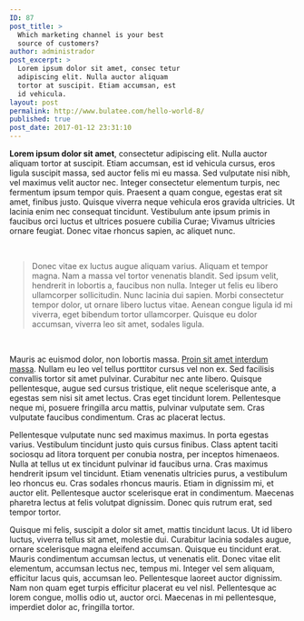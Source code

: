 ```yaml
---
ID: 87
post_title: >
  Which marketing channel is your best
  source of customers?
author: administrador
post_excerpt: >
  Lorem ipsum dolor sit amet, consec tetur
  adipiscing elit. Nulla auctor aliquam
  tortor at suscipit. Etiam accumsan, est
  id vehicula.
layout: post
permalink: http://www.bulatee.com/hello-world-8/
published: true
post_date: 2017-01-12 23:31:10
---
```

<strong>Lorem ipsum dolor sit amet</strong>, consectetur adipiscing elit. Nulla auctor aliquam tortor at suscipit. Etiam accumsan, est id vehicula cursus, eros ligula suscipit massa, sed auctor felis mi eu massa. Sed vulputate nisi nibh, vel maximus velit auctor nec. Integer consectetur elementum turpis, nec fermentum ipsum tempor quis. Praesent a quam congue, egestas erat sit amet, finibus justo. Quisque viverra neque vehicula eros gravida ultricies. Ut lacinia enim nec consequat tincidunt. Vestibulum ante ipsum primis in faucibus orci luctus et ultrices posuere cubilia Curae; Vivamus ultricies ornare feugiat. Donec vitae rhoncus sapien, ac aliquet nunc.

&nbsp;
<blockquote>Donec vitae ex luctus augue aliquam varius. Aliquam et tempor magna. Nam a massa vel tortor venenatis blandit. Sed ipsum velit, hendrerit in lobortis a, faucibus non nulla. Integer ut felis eu libero ullamcorper sollicitudin. Nunc lacinia dui sapien. Morbi consectetur tempor dolor, ut ornare libero luctus vitae. Aenean congue ligula id mi viverra, eget bibendum tortor ullamcorper. Quisque eu dolor accumsan, viverra leo sit amet, sodales ligula.</blockquote>
&nbsp;

Mauris ac euismod dolor, non lobortis massa. <a href="http://№">Proin sit amet interdum massa</a>. Nullam eu leo vel tellus porttitor cursus vel non ex. Sed facilisis convallis tortor sit amet pulvinar. Curabitur nec ante libero. Quisque pellentesque, augue sed cursus tristique, elit neque scelerisque ante, a egestas sem nisi sit amet lectus. Cras eget tincidunt lorem. Pellentesque neque mi, posuere fringilla arcu mattis, pulvinar vulputate sem. Cras vulputate faucibus condimentum. Cras ac placerat lectus.

Pellentesque vulputate nunc sed maximus maximus. In porta egestas varius. Vestibulum tincidunt justo quis cursus finibus. Class aptent taciti sociosqu ad litora torquent per conubia nostra, per inceptos himenaeos. Nulla at tellus ut ex tincidunt pulvinar id faucibus urna. Cras maximus hendrerit ipsum vel tincidunt. Etiam venenatis ultricies purus, a vestibulum leo rhoncus eu. Cras sodales rhoncus mauris. Etiam in dignissim mi, et auctor elit. Pellentesque auctor scelerisque erat in condimentum. Maecenas pharetra lectus at felis volutpat dignissim. Donec quis rutrum erat, sed tempor tortor.

Quisque mi felis, suscipit a dolor sit amet, mattis tincidunt lacus. Ut id libero luctus, viverra tellus sit amet, molestie dui. Curabitur lacinia sodales augue, ornare scelerisque magna eleifend accumsan. Quisque eu tincidunt erat. Mauris condimentum accumsan lectus, ut venenatis elit. Donec vitae elit elementum, accumsan lectus nec, tempus mi. Integer vel sem aliquam, efficitur lacus quis, accumsan leo. Pellentesque laoreet auctor dignissim. Nam non quam eget turpis efficitur placerat eu vel nisl. Pellentesque ac lorem congue, mollis odio ut, auctor orci. Maecenas in mi pellentesque, imperdiet dolor ac, fringilla tortor.